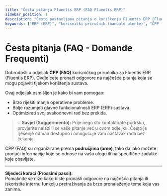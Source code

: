 ```yaml
---
title: "Česta pitanja Fluentis ERP (FAQ Fluentis ERP)"
sidebar_position: 1
description: "Često postavljana pitanja o korištenju Fluentis ERP (Fluentis ERP), brzi vodič za korisnike (guida rapida per utenti). (Domande frequenti sull’uso di Fluentis ERP, guida rapida per utenti.)"
keywords: ["ERP (ERP)", "korisnički priručnik (manuale utente)", "ČPP (FAQ)", "ERP podrška (supporto ERP)", "ERP vodič (guida ERP)"]
---
```


# Česta pitanja (FAQ - Domande Frequenti)

Dobrodošli u odjeljak **ČPP (FAQ)** korisničkog priručnika za Fluentis ERP (Fluentis ERP). Ovdje ćete pronaći odgovore na najčešća pitanja koja se mogu pojaviti tijekom korištenja sustava.  

Ovaj odjeljak osmišljen je kako bi vam pomogao:

- Brzo riješiti manje operativne probleme.  
- Bolje razumjeti glavne funkcionalnosti ERP (ERP) sustava.  
- Optimizirati svoj svakodnevni rad bez prekida.

> 💡 **Savjet (Suggerimento):** Prije nego što kontaktirate podršku, provjerite nalazi li se vaše pitanje već u ovom odjeljku. Često je rješenje odmah dostupno i omogućuje vam nastavak rada bez čekanja.  

ČPP (FAQ) su organizirane prema **područjima (aree)**, tako da lako možete pronaći informacije koje se odnose na vašu ulogu ili na specifične zadatke koje obavljate.

---

**Sljedeći koraci (Prossimi passi):**  
Pomaknite se niže kako biste pronašli odgovore na najčešća pitanja ili iskoristite internu funkciju pretraživanja za brzo pronalaženje teme koja vas zanima.